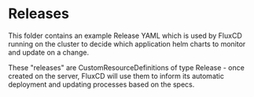 # Releases

This folder contains an example Release YAML which is used by FluxCD running on the cluster to decide which application helm charts to monitor and update on a change.

These "releases" are CustomResourceDefinitions of type Release - once created on the server, FluxCD will use them to inform its automatic deployment and updating processes based on the specs.